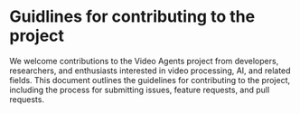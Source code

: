 # Guidlines for contributing to the project

We welcome contributions to the Video Agents project from developers, researchers, and enthusiasts interested in video processing, AI, and related fields. This document outlines the guidelines for contributing to the project, including the process for submitting issues, feature requests, and pull requests.

